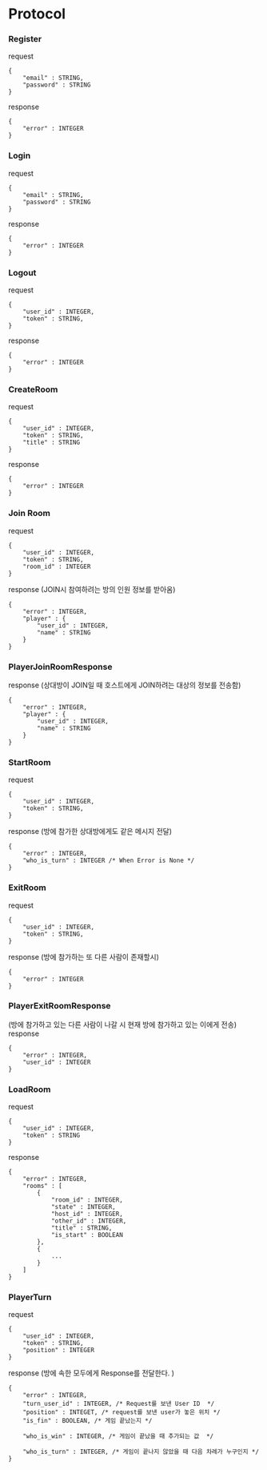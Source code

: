 # Protocol 

### Register 
request
```
{
    "email" : STRING, 
    "password" : STRING
}
```
response
```
{
    "error" : INTEGER
}
```

### Login 
request
```
{
    "email" : STRING, 
    "password" : STRING
}
```
response
```
{
    "error" : INTEGER
}
```

### Logout
request
```
{
    "user_id" : INTEGER, 
    "token" : STRING,
}
```
response
```
{
    "error" : INTEGER
}
```

### CreateRoom 
request
```
{
    "user_id" : INTEGER, 
    "token" : STRING,
    "title" : STRING
}
```
response
```
{
    "error" : INTEGER
}
```

### Join Room
request
```
{
    "user_id" : INTEGER, 
    "token" : STRING,
    "room_id" : INTEGER
}
```
response (JOIN시 참여하려는 방의 인원 정보를 받아옴)
```
{
    "error" : INTEGER, 
    "player" : {
        "user_id" : INTEGER, 
        "name" : STRING
    }
}
```

### PlayerJoinRoomResponse
response (상대방이 JOIN일 때 호스트에게 JOIN하려는 대상의 정보를 전송함)
```
{
    "error" : INTEGER, 
    "player" : {
        "user_id" : INTEGER, 
        "name" : STRING
    }
}
```

### StartRoom
request
```
{
    "user_id" : INTEGER, 
    "token" : STRING,
}
``` 
response (방에 참가한 상대방에게도 같은 메시지 전달)
```
{
    "error" : INTEGER, 
    "who_is_turn" : INTEGER /* When Error is None */
}
```

### ExitRoom
request
```
{
    "user_id" : INTEGER, 
    "token" : STRING,
}
```
response (방에 참가하는 또 다른 사람이 존재할시)
```
{
    "error" : INTEGER
}
```

### PlayerExitRoomResponse
(방에 참가하고 있는 다른 사람이 나갈 시 현재 방에 참가하고 있는 이에게 전송)
response
```
{
    "error" : INTEGER, 
    "user_id" : INTEGER
}
```

### LoadRoom
request
```
{
    "user_id" : INTEGER, 
    "token" : STRING
}
```
response
```
{
    "error" : INTEGER, 
    "rooms" : [
        {
            "room_id" : INTEGER, 
            "state" : INTEGER, 
            "host_id" : INTEGER, 
            "other_id" : INTEGER,
            "title" : STRING, 
            "is_start" : BOOLEAN
        },
        {
            ...
        }
    ]
}
```

### PlayerTurn
request 
```
{
    "user_id" : INTEGER, 
    "token" : STRING,
    "position" : INTEGER
}
```
response (방에 속한 모두에게 Response를 전달한다. )
```
{
    "error" : INTEGER,
    "turn_user_id" : INTEGER, /* Request를 보낸 User ID  */
    "position" : INTEGET, /* request를 보낸 user가 놓은 위치 */
    "is_fin" : BOOLEAN, /* 게임 끝났는지 */

    "who_is_win" : INTEGER, /* 게임이 끝났을 때 추가되는 값  */

    "who_is_turn" : INTEGER, /* 게임이 끝나지 않았을 때 다음 차례가 누구인지 */
}
```
